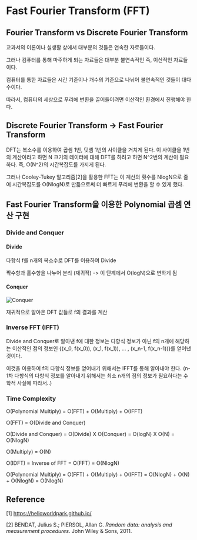 # Fast Fourier Transform (FFT)

## Fourier Transform vs Discrete Fourier Transform

교과서의 이론이나 실생활 상에서 대부분의 것들은 연속한 자료들이다.

그러나 컴퓨터를 통해 마주하게 되는 자료들은 대부분 불연속적인 즉, 이산적인 자료들이다.

컴퓨터를 통한 자료들은 시간 기준이나 개수의 기준으로 나뉘어 불연속적인 것들이 대다수이다.



따라서, 컴퓨터의 세상으로 푸리에 변환을 끌어들이려면 이산적인 환경에서 진행해야 한다.

## Discrete Fourier Transform -> Fast Fourier Transform

DFT는 복소수를 이용하여 곱셈 1번, 덧셈 1번의 사이클을 거치게 된다. 이 사이클을 1번의 계산이라고 하면 N 크기의 데이터에 대해 DFT를 하려고 하면 N^2번의 계산이 필요하다. 즉, O(N^2)의 시간복잡도를 가지게 된다.

그러나 Cooley-Tukey 알고리즘[2]을 활용한 FFT는 이 계산의 횟수를 NlogN으로 줄여 시간복잡도를 O(NlogN)로 만듦으로써 더 빠르게 푸리에 변환을 할 수 있게 했다.

## Fast Fourier Transform을 이용한 Polynomial 곱셈 연산 구현

### Divide and Conquer

#### Divide

다항식 f를 n개의 복소수로 DFT를 이용하여 Divide

짝수항과 홀수항을 나누어 분리 (재귀적) -> 이 단계에서 O(logN)으로 변하게 됨

#### Conquer

![Conquer](https://blogfiles.pstatic.net/MjAxOTA4MzBfNzgg/MDAxNTY3MTQzMTc3MzQ2.qcEFCMQQZXxH2i3STzYUQBN3OQ9uajanxfDqIjZFwnkg.6V-pIr3S69NG8ujzXTjOwEAyXvTRolc4_v7AxeKB2REg.PNG.kks227/4.png?type=w3)

재귀적으로 알아온 DFT 값들로 f의 결과를 계산

### Inverse FFT (IFFT)

Divide and Conquer로 알아낸 f에 대한 정보는 다항식 정보가 아닌 f의 n개에 해당하는 이산적인 점의 정보인 {(x_0, f(x_0)), (x_1, f(x_1)), ... , (x_n-1, f(x_n-1))}를 얻어낸 것이다.

이것을 이용하여 f의 다항식 정보를 얻어내기 위해서는 IFFT를 통해 알아내야 한다. (n-1차 다항식의 다항식 정보를 알아내기 위해서는 최소 n개의 점의 정보가 필요하다는 수학적 사실에 따라서..)

### Time Complexity

O(Polynomial Multiply) = O(FFT) + O(Multiply) + O(IFFT)

O(FFT) = O(Divide and Conquer)

O(Divide and Conquer) = O(Divide) X O(Conquer) = O(logN) X O(N) = O(NlogN)

O(Multiply) = O(N)

O(IDFT) = Inverse of FFT = O(FFT) = O(NlogN)

O(Polynomial Multiply) = O(FFT) + O(Multiply) + O(IFFT) = O(NlogN) + O(N) + O(NlogN) = O(NlogN)

## Reference

[1] https://helloworldpark.github.io/

[2] BENDAT, Julius S.; PIERSOL, Allan G. *Random data: analysis and measurement procedures*. John Wiley & Sons, 2011.